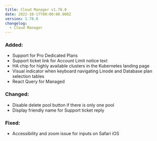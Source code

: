 ```yaml
---
title: Cloud Manager v1.78.0
date: 2022-10-17T00:00:00.000Z
version: 1.78.0
changelog:
  - Cloud Manager
---
```


### Added:

- Support for Pro Dedicated Plans
- Support ticket link for Account Limit notice text
- HA chip for highly available clusters in the Kubernetes landing page
- Visual indicator when keyboard navigating Linode and Database plan selection tables
- React Query for Managed

### Changed:

- Disable delete pool button if there is only one pool
- Display friendly name for Support ticket reply

### Fixed:

- Accessibility and zoom issue for inputs on Safari iOS
